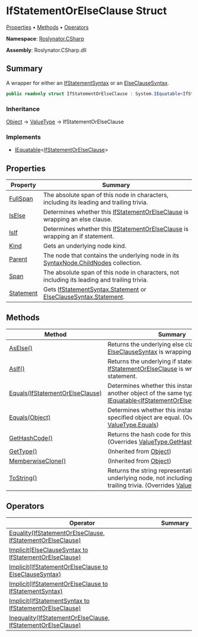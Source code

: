 # IfStatementOrElseClause Struct

[Properties](#properties) &#x2022; [Methods](#methods) &#x2022; [Operators](#operators)

**Namespace**: [Roslynator.CSharp](../README.md)

**Assembly**: Roslynator\.CSharp\.dll

## Summary

A wrapper for either an [IfStatementSyntax](https://docs.microsoft.com/en-us/dotnet/api/microsoft.codeanalysis.csharp.syntax.ifstatementsyntax) or an [ElseClauseSyntax](https://docs.microsoft.com/en-us/dotnet/api/microsoft.codeanalysis.csharp.syntax.elseclausesyntax)\.

```csharp
public readonly struct IfStatementOrElseClause : System.IEquatable<IfStatementOrElseClause>
```

### Inheritance

[Object](https://docs.microsoft.com/en-us/dotnet/api/system.object) &#x2192; [ValueType](https://docs.microsoft.com/en-us/dotnet/api/system.valuetype) &#x2192; IfStatementOrElseClause

### Implements

* [IEquatable](https://docs.microsoft.com/en-us/dotnet/api/system.iequatable-1)\<[IfStatementOrElseClause](./README.md)>

## Properties

| Property | Summary |
| -------- | ------- |
| [FullSpan](FullSpan/README.md) | The absolute span of this node in characters, including its leading and trailing trivia\. |
| [IsElse](IsElse/README.md) | Determines whether this [IfStatementOrElseClause](./README.md) is wrapping an else clause\. |
| [IsIf](IsIf/README.md) | Determines whether this [IfStatementOrElseClause](./README.md) is wrapping an if statement\. |
| [Kind](Kind/README.md) | Gets an underlying node kind\. |
| [Parent](Parent/README.md) | The node that contains the underlying node in its [SyntaxNode.ChildNodes](https://docs.microsoft.com/en-us/dotnet/api/microsoft.codeanalysis.syntaxnode.childnodes) collection\. |
| [Span](Span/README.md) | The absolute span of this node in characters, not including its leading and trailing trivia\. |
| [Statement](Statement/README.md) | Gets [IfStatementSyntax.Statement](https://docs.microsoft.com/en-us/dotnet/api/microsoft.codeanalysis.csharp.syntax.ifstatementsyntax.statement) or [ElseClauseSyntax.Statement](https://docs.microsoft.com/en-us/dotnet/api/microsoft.codeanalysis.csharp.syntax.elseclausesyntax.statement)\. |

## Methods

| Method | Summary |
| ------ | ------- |
| [AsElse()](AsElse/README.md) | Returns the underlying else clause if this [ElseClauseSyntax](https://docs.microsoft.com/en-us/dotnet/api/microsoft.codeanalysis.csharp.syntax.elseclausesyntax) is wrapping else clause\. |
| [AsIf()](AsIf/README.md) | Returns the underlying if statement if this [IfStatementOrElseClause](./README.md) is wrapping if statement\. |
| [Equals(IfStatementOrElseClause)](Equals/README.md#Roslynator_CSharp_IfStatementOrElseClause_Equals_Roslynator_CSharp_IfStatementOrElseClause_) | Determines whether this instance is equal to another object of the same type\. \(Implements [IEquatable\<IfStatementOrElseClause>.Equals](https://docs.microsoft.com/en-us/dotnet/api/system.iequatable-1.equals)\) |
| [Equals(Object)](Equals/README.md#Roslynator_CSharp_IfStatementOrElseClause_Equals_System_Object_) | Determines whether this instance and a specified object are equal\. \(Overrides [ValueType.Equals](https://docs.microsoft.com/en-us/dotnet/api/system.valuetype.equals)\) |
| [GetHashCode()](GetHashCode/README.md) | Returns the hash code for this instance\. \(Overrides [ValueType.GetHashCode](https://docs.microsoft.com/en-us/dotnet/api/system.valuetype.gethashcode)\) |
| [GetType()](https://docs.microsoft.com/en-us/dotnet/api/system.object.gettype) |  \(Inherited from [Object](https://docs.microsoft.com/en-us/dotnet/api/system.object)\) |
| [MemberwiseClone()](https://docs.microsoft.com/en-us/dotnet/api/system.object.memberwiseclone) |  \(Inherited from [Object](https://docs.microsoft.com/en-us/dotnet/api/system.object)\) |
| [ToString()](ToString/README.md) | Returns the string representation of the underlying node, not including its leading and trailing trivia\. \(Overrides [ValueType.ToString](https://docs.microsoft.com/en-us/dotnet/api/system.valuetype.tostring)\) |

## Operators

| Operator | Summary |
| -------- | ------- |
| [Equality(IfStatementOrElseClause, IfStatementOrElseClause)](op_Equality/README.md) | |
| [Implicit(ElseClauseSyntax to IfStatementOrElseClause)](op_Implicit/README.md#Roslynator_CSharp_IfStatementOrElseClause_op_Implicit_Microsoft_CodeAnalysis_CSharp_Syntax_ElseClauseSyntax__Roslynator_CSharp_IfStatementOrElseClause) | |
| [Implicit(IfStatementOrElseClause to ElseClauseSyntax)](op_Implicit/README.md#Roslynator_CSharp_IfStatementOrElseClause_op_Implicit_Roslynator_CSharp_IfStatementOrElseClause___Microsoft_CodeAnalysis_CSharp_Syntax_ElseClauseSyntax) | |
| [Implicit(IfStatementOrElseClause to IfStatementSyntax)](op_Implicit/README.md#Roslynator_CSharp_IfStatementOrElseClause_op_Implicit_Roslynator_CSharp_IfStatementOrElseClause___Microsoft_CodeAnalysis_CSharp_Syntax_IfStatementSyntax) | |
| [Implicit(IfStatementSyntax to IfStatementOrElseClause)](op_Implicit/README.md#Roslynator_CSharp_IfStatementOrElseClause_op_Implicit_Microsoft_CodeAnalysis_CSharp_Syntax_IfStatementSyntax__Roslynator_CSharp_IfStatementOrElseClause) | |
| [Inequality(IfStatementOrElseClause, IfStatementOrElseClause)](op_Inequality/README.md) | |

